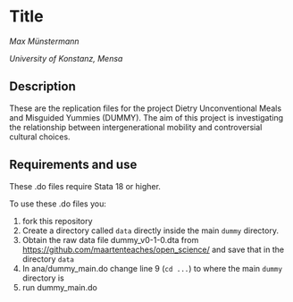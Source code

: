 # Title

*Max Münstermann*

*University of Konstanz, Mensa*

## Description

These are the replication files for the project Dietry Unconventional Meals and Misguided Yummies (DUMMY). The aim of this project is investigating the relationship  between intergenerational mobility and controversial cultural choices. 

## Requirements and use

These .do files require Stata 18 or higher.

To use these .do files you:

1. fork this repository
2. Create a directory called `data` directly inside the main `dummy` directory.
3. Obtain the raw data file dummy_v0-1-0.dta  from  https://github.com/maartenteaches/open_science/ and save that in the directory `data`
4. In ana/dummy_main.do change line 9 (`cd ...`) to where the main `dummy` directory is
5. run dummy_main.do 
